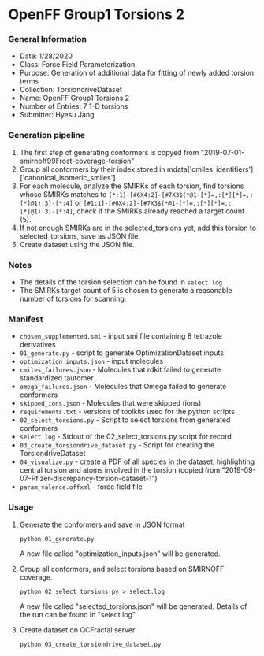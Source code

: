 # OpenFF Group1 Torsions 2

### General Information
 - Date: 1/28/2020
 - Class: Force Field Parameterization
 - Purpose: Generation of additional data for fitting of newly added torsion terms
 - Collection: TorsiondriveDataset
 - Name: OpenFF Group1 Torsions 2
 - Number of Entries: 7 1-D torsions 
 - Submitter: Hyesu Jang

### Generation pipeline
1. The first step of generating conformers is copyed from "2019-07-01-smirnoff99Frost-coverage-torsion"
2. Group all conformers by their index stored in mdata['cmiles_identifiers']['canonical_isomeric_smiles']
3. For each molecule, analyze the SMIRKs of each torsion, find torsions whose SMIRKs matches to 
    `[*:1]-[#6X4:2]-[#7X3$(*@1-[*]=,:[*][*]=,:[*]@1):3]-[*:4]` or `[#1:1]-[#6X4:2]-[#7X3$(*@1-[*]=,:[*][*]=,:[*]@1):3]-[*:4]`, check if the SMIRKs already reached a target count (5).
4. If not enough SMIRKs are in the selected_torsions yet, add this torsion to selected_torsions, save as JSON file.
5. Create dataset using the JSON file.

### Notes
 - The details of the torsion selection can be found in `select.log`
 - The SMIRKs target count of 5 is chosen to generate a reasonable number of torsions for scanning.

### Manifest
 - `chosen_supplemented.smi` - input smi file containing 8 tetrazole derivatives
 - `01_generate.py` - script to generate OptimizationDataset inputs
 - `optimization_inputs.json` - input molecules
 - `cmiles_failures.json` - Molecules that rdkit failed to generate standardized tautomer
 - `omega_failures.json` - Molecules that Omega failed to generate conformers
 - `skipped_ions.json` - Molecules that were skipped (ions)
 - `requirements.txt` - versions of toolkits used for the python scripts
 - `02_select_torsions.py` - Script to select torsions from generated conformers
 - `select.log` - Stdout of the 02_select_torsions.py script for record
 - `03_create_torsiondrive_dataset.py` - Script for creating the TorsiondriveDataset
 - `04_visualize.py` - create a PDF of all species in the dataset, highlighting central torsion and atoms involved in the torsion (copied from "2019-09-07-Pfizer-discrepancy-torsion-dataset-1")
 - `param_valence.offxml` - force field file 


### Usage
1. Generate the conformers and save in JSON format
    ```
    python 01_generate.py
    ```
    A new file called "optimization_inputs.json" will be generated.

2. Group all conformers, and select torsions based on SMIRNOFF coverage.
    ```
    python 02_select_torsions.py > select.log
    ```
    A new file called "selected_torsions.json" will be generated. Details of the run can be found in "select.log"

3. Create dataset on QCFractal server
    ```
    python 03_create_torsiondrive_dataset.py
    ```